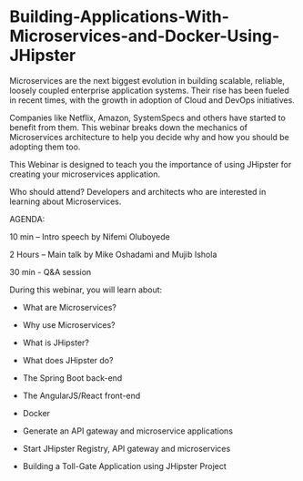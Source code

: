 # Building-Applications-With-Microservices-and-Docker-Using-JHipster
Microservices are the next biggest evolution in building scalable, reliable, loosely coupled enterprise application systems.
Their rise has been fueled in recent times, with the growth in adoption of Cloud and DevOps initiatives.

Companies like Netflix, Amazon, SystemSpecs and others have started to benefit from them. This webinar breaks down the mechanics of Microservices architecture to help you decide why and how you should be adopting them too.

This Webinar is designed to teach you the importance of using JHipster for creating your microservices application.

Who should attend? Developers and architects who are interested in learning about Microservices.

AGENDA:

10 min – Intro speech by Nifemi Oluboyede

2 Hours – Main talk by Mike Oshadami and Mujib Ishola

30 min - Q&A session

During this webinar, you will learn about:

- What are Microservices?

- Why use Microservices?

- What is JHipster?

- What does JHipster do?

- The Spring Boot back-end

- The AngularJS/React front-end

- Docker

- Generate an API gateway and microservice applications

- Start JHipster Registry, API gateway and microservices

- Building a Toll-Gate Application using JHipster Project

